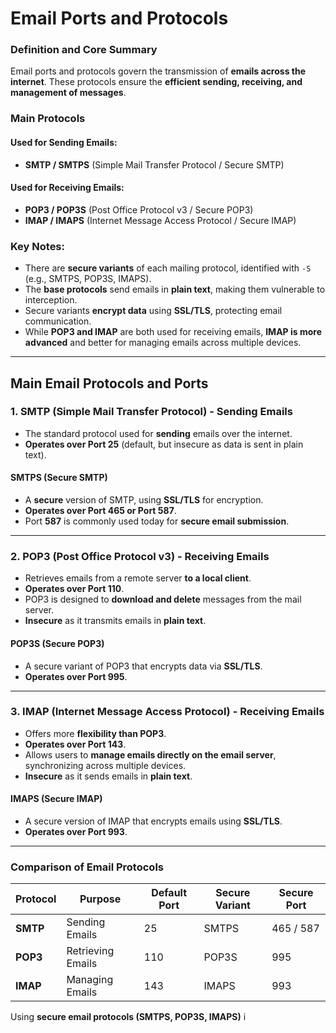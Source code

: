 # Email Ports and Protocols

### **Definition and Core Summary**

Email ports and protocols govern the transmission of **emails across the internet**. These protocols ensure the **efficient sending, receiving, and management of messages**.

### **Main Protocols**

#### **Used for Sending Emails:**
- **SMTP / SMTPS** (Simple Mail Transfer Protocol / Secure SMTP)

#### **Used for Receiving Emails:**
- **POP3 / POP3S** (Post Office Protocol v3 / Secure POP3)
- **IMAP / IMAPS** (Internet Message Access Protocol / Secure IMAP)

### **Key Notes:**
- There are **secure variants** of each mailing protocol, identified with `-S` (e.g., SMTPS, POP3S, IMAPS).
- The **base protocols** send emails in **plain text**, making them vulnerable to interception.
- Secure variants **encrypt data** using **SSL/TLS**, protecting email communication.
- While **POP3 and IMAP** are both used for receiving emails, **IMAP is more advanced** and better for managing emails across multiple devices.

---

## **Main Email Protocols and Ports**

### **1. SMTP (Simple Mail Transfer Protocol) - Sending Emails**
- The standard protocol used for **sending** emails over the internet.
- **Operates over Port 25** (default, but insecure as data is sent in plain text).

#### **SMTPS (Secure SMTP)**
- A **secure** version of SMTP, using **SSL/TLS** for encryption.
- **Operates over Port 465 or Port 587**.
- Port **587** is commonly used today for **secure email submission**.

---

### **2. POP3 (Post Office Protocol v3) - Receiving Emails**
- Retrieves emails from a remote server **to a local client**.
- **Operates over Port 110**.
- POP3 is designed to **download and delete** messages from the mail server.
- **Insecure** as it transmits emails in **plain text**.

#### **POP3S (Secure POP3)**
- A secure variant of POP3 that encrypts data via **SSL/TLS**.
- **Operates over Port 995**.

---

### **3. IMAP (Internet Message Access Protocol) - Receiving Emails**
- Offers more **flexibility than POP3**.
- **Operates over Port 143**.
- Allows users to **manage emails directly on the email server**, synchronizing across multiple devices.
- **Insecure** as it sends emails in **plain text**.

#### **IMAPS (Secure IMAP)**
- A secure version of IMAP that encrypts emails using **SSL/TLS**.
- **Operates over Port 993**.

---

### **Comparison of Email Protocols**

| **Protocol** | **Purpose** | **Default Port** | **Secure Variant** | **Secure Port** |
|-------------|------------|----------------|----------------|--------------|
| **SMTP** | Sending Emails | 25 | SMTPS | 465 / 587 |
| **POP3** | Retrieving Emails | 110 | POP3S | 995 |
| **IMAP** | Managing Emails | 143 | IMAPS | 993 |

Using **secure email protocols (SMTPS, POP3S, IMAPS)** i